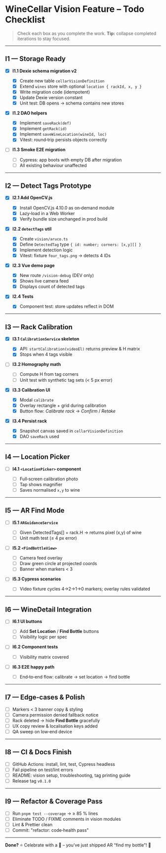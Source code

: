 # WineCellar Vision Feature – Todo Checklist

> Check each box as you complete the work.
> **Tip:** collapse completed iterations to stay focused.

---

## I1 — Storage Ready

- [x] **I1.1 Dexie schema migration v2**

  - [x] Create new table `cellarVisionDefinition`
  - [x] Extend `wines` store with optional `location { rackId, x, y }`
  - [x] Write migration code (idempotent)
  - [x] Update Dexie version constant
  - [x] Unit test: DB opens → schema contains new stores

- [x] **I1.2 DAO helpers**

  - [x] Implement `saveRack(def)`
  - [x] Implement `getRack(id)`
  - [x] Implement `saveWineLocation(wineId, loc)`
  - [x] Vitest: round‑trip persists objects correctly

- [ ] **I1.3 Smoke E2E migration**

  - [ ] Cypress: app boots with empty DB after migration
  - [ ] All existing behaviour unaffected

---

## I2 — Detect Tags Prototype

- [x] **I2.1 Add OpenCV.js**

  - [x] Install OpenCV.js 4.10.0 as on‑demand module
  - [x] Lazy‑load in a Web Worker
  - [x] Verify bundle size unchanged in prod build

- [x] **I2.2 `detectTags` util**

  - [x] Create `vision/aruco.ts`
  - [x] Define `DetectedTag` type `{ id: number; corners: [x,y][] }`
  - [x] Implement detection logic
  - [x] Vitest: fixture `four_tags.png` → detects 4 IDs

- [x] **I2.3 Vue demo page**

  - [x] New route `/vision-debug` (DEV only)
  - [x] Shows live camera feed
  - [x] Displays count of detected tags

- [x] **I2.4 Tests**

  - [x] Component test: store updates reflect in DOM

---

## I3 — Rack Calibration

- [x] **I3.1 `CalibrationService` skeleton**

  - [x] API: `startCalibration(videoEl)` returns preview & H matrix
  - [x] Stops when 4 tags visible

- [ ] **I3.2 Homography math**

  - [ ] Compute H from tag corners
  - [ ] Unit test with synthetic tag sets (< 5 px error)

- [x] **I3.3 Calibration UI**

  - [x] Modal `calibrate`
  - [x] Overlay rectangle + grid during calibration
  - [x] Button flow: _Calibrate rack_ → _Confirm_ / _Retake_

- [x] **I3.4 Persist rack**

  - [x] Snapshot canvas saved in `cellarVisionDefinition`
  - [x] DAO `saveRack` used

---

## I4 — Location Picker

- [ ] **I4.1 `<LocationPicker>` component**

  - [ ] Full‑screen calibration photo
  - [ ] Tap shows magnifier
  - [ ] Saves normalised `x,y` to wine

---

## I5 — AR Find Mode

- [ ] **I5.1 `ARGuidanceService`**

  - [ ] Given DetectedTags\[] + rack.H → returns pixel (x,y) of wine
  - [ ] Unit math test (≤ 4 px error)

- [ ] **I5.2 `<FindBottleView>`**

  - [ ] Camera feed overlay
  - [ ] Draw green circle at projected coords
  - [ ] Banner when markers < 3

- [ ] **I5.3 Cypress scenarios**

  - [ ] Video fixture cycles 4→2→1→0 markers; overlay rules validated

---

## I6 — WineDetail Integration

- [ ] **I6.1 UI buttons**

  - [ ] Add **Set Location** / **Find Bottle** buttons
  - [ ] Visibility logic per spec

- [ ] **I6.2 Component tests**

  - [ ] Visibility matrix covered

- [ ] **I6.3 E2E happy path**

  - [ ] End‑to‑end flow: calibrate → set location → find bottle

---

## I7 — Edge‑cases & Polish

- [ ] Markers < 3 banner copy & styling
- [ ] Camera permission denied fallback notice
- [ ] Rack deleted → hide **Find Bottle** gracefully
- [ ] UX copy review & localisation keys added
- [ ] QA sweep on low‑end device

---

## I8 — CI & Docs Finish

- [ ] GitHub Actions: install, lint, test, Cypress headless
- [ ] Fail pipeline on test/lint errors
- [ ] README: vision setup, troubleshooting, tag printing guide
- [ ] Release tag `v0.1.0`

---

## I9 — Refactor & Coverage Pass

- [ ] Run `pnpm test --coverage` → ≥ 85 % lines
- [ ] Eliminate TODO / FIXME comments in vision modules
- [ ] Lint & Prettier clean
- [ ] Commit: "refactor: code‑health pass"

---

**Done?** ⭐️ Celebrate with a 🍷 – you’ve just shipped AR “find my bottle”! 🍾
